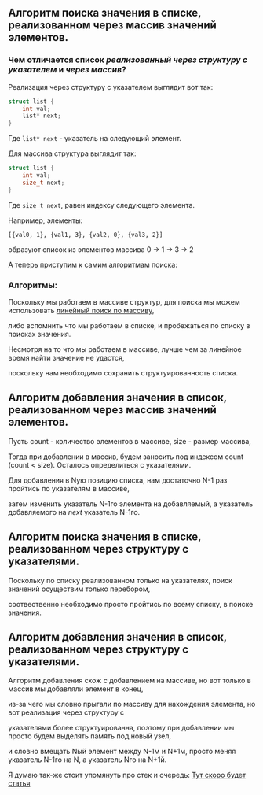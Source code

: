 ## Алгоритм поиска значения в списке, реализованном через массив значений элементов.
### Чем отличается список *реализованный через структуру с указателем* и *через массив*?

Реализация через структуру с указателем выглядит вот так:
```c
struct list {
    int val; 
    list* next; 
}
```
Где ```list* next``` - указатель на следующий элемент.

Для массива структура выглядит так:
```c
struct list {
    int val;
    size_t next; 
}
```
Где ```size_t next```, равен индексу следующего элемента.

Например, элементы:

```[{val0, 1}, {val1, 3}, {val2, 0}, {val3, 2}]```

образуют список из элементов массива 0 -> 1 -> 3 -> 2

А теперь приступим к самим алгоритмам поиска:
### Алгоритмы:
Поскольку мы работаем в массиве структур, для поиска мы можем использовать [линейный поиск по массиву](/algorithms/SearchArray/index.md),

либо вспомнить что мы работаем в списке, и пробежаться по списку в поисках значения.

Несмотря на то что мы работаем в массиве, лучше чем за линейное время найти значение не удастся,

поскольку нам необходимо сохранить структуированность списка.

## Алгоритм добавления значения в список, реализованном через массив значений элементов.
Пусть count - количество элементов в массиве, size - размер массива,

Тогда при добавлении в массив, будем заносить под индексом count (count < size). Осталось определиться с указателями.

Для добавления в Nую позицию списка, нам достаточно N-1 раз пройтись по указателям в массиве,

затем изменить указатель N-1го элемента на добавляемый, а указатель добавляемого на *next* указатель N-1го.

## Алгоритм поиска значения в списке, реализованном через структуру с указателями.

Поскольку по списку реализованном только на указателях, поиск значений осуществим только перебором,

соотвественно необходимо просто пройтись по всему списку, в поиске значения.

## Алгоритм добавления значения в список, реализованном через структуру с указателями.

Алгоритм добавления схож с добавлением на массиве, но вот только в массив мы добавляли элемент в конец,

из-за чего мы словно прыгали по массиву для нахождения элемента, но вот реализация через структуру с

указателями более структуированна, поэтому при добавлении мы просто будем выделять память под новый узел,

и словно вмещать Nый элемент между N-1м и N+1м, просто меняя указатель N-1го на N, а указатель Nго на N+1й.

Я думаю так-же стоит упомянуть про стек и очередь: [Тут скоро будет статья]()
